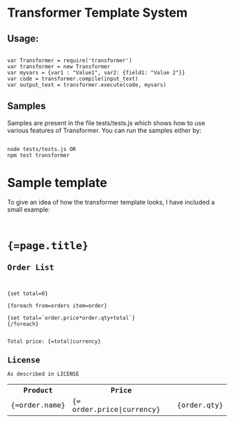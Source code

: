 #	Transformer Template System

## Usage:
<pre><code>
var Transformer = require('transformer')
var transformer = new Transformer
var myvars = {var1 : "Value1", var2: {field1: "Value 2"}}
var code = transformer.compile(input_text)
var output_text = transformer.execute(code, myvars)
</code></pre>

## Samples 
Samples are present in the file tests/tests.js which shows how to use various features of Transformer.
You can run the samples either by:
<pre><code>
node tests/tests.js OR
npm test transformer
</code></pre>

# Sample template

To give an idea of how the transformer template looks, I have included a small example:
<pre><code>
<h1>{=page.title}
<h2>Order List</h2>

{set total=0}
<table>
<tr><th>Product</th><th>Price</th><Quantity</th></tr>
<tr>
{foreach from=orders item=order}
<tr>
<td>{=order.name}</td> <td> {= order.price|currency} </td> <td>{order.qty}</td>
</tr>
{set total=`order.price*order.qty+total`}
{/foreach}
<p>
Total price: {=total|currency}
</p>
</code></pre>


## License 
As described in LICENSE
